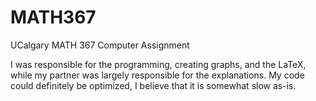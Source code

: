 # MATH367
UCalgary MATH 367 Computer Assignment

I was responsible for the programming, creating graphs, and the LaTeX, while my partner was largely responsible for the explanations.
My code could definitely be optimized, I believe that it is somewhat slow as-is.
